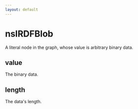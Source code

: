 ```yaml
---
layout: default
---
```


# nsIRDFBlob #

A literal node in the graph, whose value is arbitrary
binary data.


## value ##

The binary data.


## length ##

The data's length.

